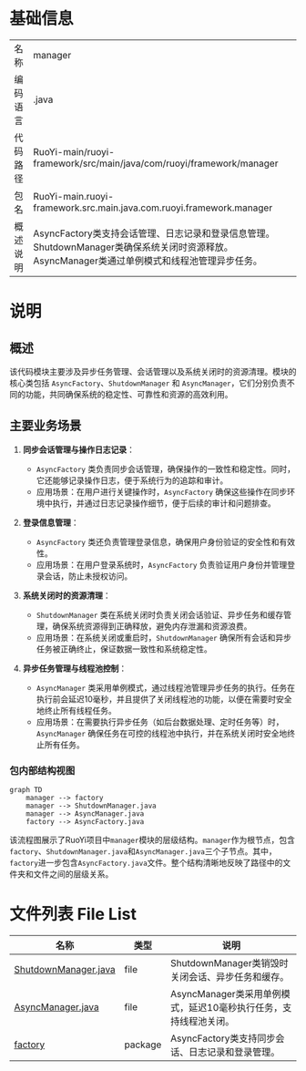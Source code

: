 # 基础信息

|      |      |
|------|------|
| 名称 | manager |
| 编码语言 | .java |
| 代码路径 | RuoYi-main/ruoyi-framework/src/main/java/com/ruoyi/framework/manager |
| 包名 | RuoYi-main.ruoyi-framework.src.main.java.com.ruoyi.framework.manager |
| 概述说明 | AsyncFactory类支持会话管理、日志记录和登录信息管理。ShutdownManager类确保系统关闭时资源释放。AsyncManager类通过单例模式和线程池管理异步任务。 |

# 说明

## 概述

该代码模块主要涉及异步任务管理、会话管理以及系统关闭时的资源清理。模块的核心类包括 `AsyncFactory`、`ShutdownManager` 和 `AsyncManager`，它们分别负责不同的功能，共同确保系统的稳定性、可靠性和资源的高效利用。

## 主要业务场景

1. **同步会话管理与操作日志记录**：
   - `AsyncFactory` 类负责同步会话管理，确保操作的一致性和稳定性。同时，它还能够记录操作日志，便于系统行为的追踪和审计。
   - 应用场景：在用户进行关键操作时，`AsyncFactory` 确保这些操作在同步环境中执行，并通过日志记录操作细节，便于后续的审计和问题排查。

2. **登录信息管理**：
   - `AsyncFactory` 类还负责管理登录信息，确保用户身份验证的安全性和有效性。
   - 应用场景：在用户登录系统时，`AsyncFactory` 负责验证用户身份并管理登录会话，防止未授权访问。

3. **系统关闭时的资源清理**：
   - `ShutdownManager` 类在系统关闭时负责关闭会话验证、异步任务和缓存管理，确保系统资源得到正确释放，避免内存泄漏和资源浪费。
   - 应用场景：在系统关闭或重启时，`ShutdownManager` 确保所有会话和异步任务被正确终止，保证数据一致性和系统稳定性。

4. **异步任务管理与线程池控制**：
   - `AsyncManager` 类采用单例模式，通过线程池管理异步任务的执行。任务在执行前会延迟10毫秒，并且提供了关闭线程池的功能，以便在需要时安全地终止所有线程任务。
   - 应用场景：在需要执行异步任务（如后台数据处理、定时任务等）时，`AsyncManager` 确保任务在可控的线程池中执行，并在系统关闭时安全地终止所有任务。


### 包内部结构视图

```mermaid
graph TD
    manager --> factory
    manager --> ShutdownManager.java
    manager --> AsyncManager.java
    factory --> AsyncFactory.java
```

该流程图展示了RuoYi项目中`manager`模块的层级结构。`manager`作为根节点，包含`factory`、`ShutdownManager.java`和`AsyncManager.java`三个子节点。其中，`factory`进一步包含`AsyncFactory.java`文件。整个结构清晰地反映了路径中的文件夹和文件之间的层级关系。

# 文件列表 File List

| 名称   | 类型  | 说明 |
|-------|------|-------------|
| [ShutdownManager.java](ShutdownManager.md) | file | ShutdownManager类销毁时关闭会话、异步任务和缓存。 |
| [AsyncManager.java](AsyncManager.md) | file | AsyncManager类采用单例模式，延迟10毫秒执行任务，支持线程池关闭。 |
| [factory](factory/_module.md) | package | AsyncFactory类支持同步会话、日志记录和登录管理。 |


